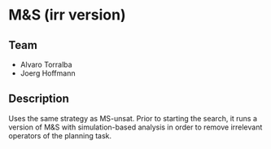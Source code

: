 M&S (irr version)
=======

Team
----
* Alvaro Torralba
* Joerg Hoffmann



Description
-----------
Uses the same strategy as MS-unsat. Prior to starting the search,
it runs a version of M&S with simulation-based analysis in order to remove
irrelevant operators of the planning task.
